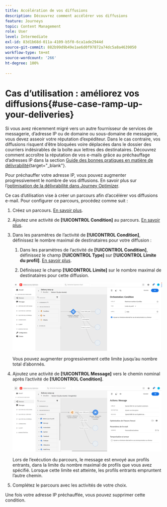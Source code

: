 ```yaml
---
title: Accélération de vos diffusions
description: Découvrez comment accélérer vos diffusions
feature: Journeys
topic: Content Management
role: User
level: Intermediate
exl-id: 83d1b68d-011a-4109-b5f0-6ca1ade2944d
source-git-commit: 882b99d9b49e1ae6d0f97872a74dc5a8a4639050
workflow-type: tm+mt
source-wordcount: '266'
ht-degree: 100%

---
```


# Cas d’utilisation : améliorez vos diffusions{#use-case-ramp-up-your-deliveries}

Si vous avez récemment migré vers un autre fournisseur de services de messagerie, dʼadresse IP ou de domaine ou sous-domaine de messagerie, vous devez asseoir votre réputation d’expéditeur. Dans le cas contraire, vos diffusions risquent dʼêtre bloquées voire déplacées dans le dossier des courriers indésirables de la boîte aux lettres des destinataires. Découvrez comment accroître la réputation de vos e-mails grâce au préchauffage dʼadresses IP dans la section [Guide des bonnes pratiques en matière de délivrabilité](https://experienceleague.adobe.com/docs/deliverability-learn/deliverability-best-practice-guide/additional-resources/generic-resources/increase-reputation-with-ip-warming.html?lang=fr){target=&quot;_blank&quot;}.

Pour préchauffer votre adresse IP, vous pouvez augmenter progressivement le nombre de vos diffusions. En savoir plus sur lʼ[optimisation de la délivrabilité dans Journey Optimizer](../messages/deliverability.md).

Ce cas d’utilisation vise à créer un parcours afin dʼaccélérer vos diffusions e-mail. Pour configurer ce parcours, procédez comme suit :

1. Créez un parcours. [En savoir plus](journey-gs.md).

1. Ajoutez une activité de **[!UICONTROL Condition]** au parcours. [En savoir plus](condition-activity.md).

1. Dans les paramètres de lʼactivité de **[!UICONTROL Condition]**, définissez le nombre maximal de destinataires pour votre diffusion :

   1. Dans les paramètres de lʼactivité de **[!UICONTROL Condition]**, définissez le champ **[!UICONTROL Type]** sur **[!UICONTROL Limite du profil]**. [En savoir plus](condition-activity.md#profile_cap).

   1. Définissez le champ **[!UICONTROL Limite]** sur le nombre maximal de destinataires pour cette diffusion.

   ![](assets/profile-cap-condition.png)

   Vous pouvez augmenter progressivement cette limite jusqu’au nombre total dʼabonnés.

1. Ajoutez une activité de **[!UICONTROL Message]** vers le chemin nominal après lʼactivité de **[!UICONTROL Condition]**.

   ![](assets/ramp-up-deliveries-message.png)

   Lors de lʼexécution du parcours, le message est envoyé aux profils entrants, dans la limite du nombre maximal de profils que vous avez spécifié. Lorsque cette limite est atteinte, les profils entrants empruntent lʼautre chemin.

1. Complétez le parcours avec les activités de votre choix.

Une fois votre adresse IP préchauffée, vous pouvez supprimer cette condition.
